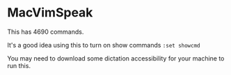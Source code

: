 # MacVimSpeak

This has 4690 commands.

It's a good idea using this to turn on show commands
`:set showcmd`

You may need to download some dictation accessibility for your machine
to run this.
